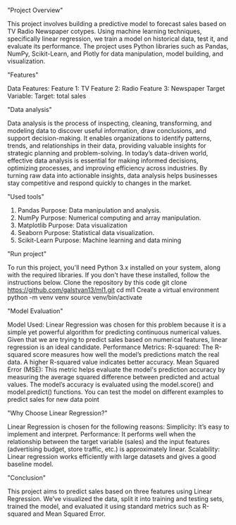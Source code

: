 "Project Overview"

This project involves building a predictive model to forecast sales based on TV Radio Newspaper cotypes. Using machine learning techniques, specifically linear regression, we train a model on historical data, test it, and evaluate its performance. The project uses Python libraries such as Pandas, NumPy, Scikit-Learn, and Plotly for data manipulation, model building, and visualization.

"Features"

Data Features:
Feature 1: TV 
Feature 2: Radio
Feature 3: Newspaper
Target Variable:
Target: total sales

"Data analysis"

Data analysis is the process of inspecting, cleaning, transforming, and modeling data to discover useful information, draw conclusions, and support decision-making. It enables organizations to identify patterns, trends, and relationships in their data, providing valuable insights for strategic planning and problem-solving. In today’s data-driven world, effective data analysis is essential for making informed decisions, optimizing processes, and improving efficiency across industries. By turning raw data into actionable insights, data analysis helps businesses stay competitive and respond quickly to changes in the market.

"Used tools"

1. Pandas
Purpose: Data manipulation and analysis.
2. NumPy
Purpose: Numerical computing and array manipulation.
3. Matplotlib
Purpose: Data visualization
4. Seaborn
Purpose: Statistical data visualization.
6. Scikit-Learn
Purpose: Machine learning and data mining

"Run project"

To run this project, you'll need Python 3.x installed on your system, along with the required libraries. If you don't have these installed, follow the instructions below.
Clone the repository by this code
git clone https://github.com/galstyan13/ml1.git
cd ml1
Create a virtual environment 
python -m venv venv
source venv/bin/activate

"Model Evaluation"

Model Used: Linear Regression was chosen for this problem because it is a simple yet powerful algorithm for predicting continuous numerical values. Given that we are trying to predict sales based on numerical features, linear regression is an ideal candidate.
Performance Metrics:
R-squared: The R-squared score measures how well the model’s predictions match the real data. A higher R-squared value indicates better accuracy.
Mean Squared Error (MSE): This metric helps evaluate the model's prediction accuracy by measuring the average squared difference between predicted and actual values.
The model’s accuracy is evaluated using the model.score() and model.predict() functions. You can test the model on different examples to predict sales for new data point

"Why Choose Linear Regression?"

Linear Regression is chosen for the following reasons:
Simplicity: It’s easy to implement and interpret.
Performance: It performs well when the relationship between the target variable (sales) and the input features (advertising budget, store traffic, etc.) is approximately linear.
Scalability: Linear regression works efficiently with large datasets and gives a good baseline model.

"Conclusion"

This project aims to predict sales based on three features using Linear Regression. We’ve visualized the data, split it into training and testing sets, trained the model, and evaluated it using standard metrics such as R-squared and Mean Squared Error.

